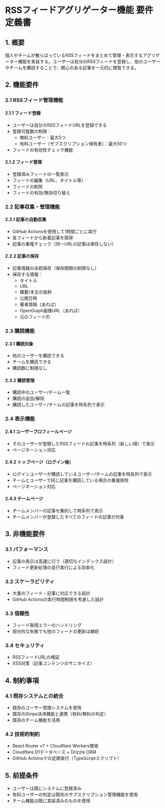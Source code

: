 # RSSフィードアグリゲーター機能 要件定義書

## 1. 概要

個人やチームが散らばっているRSSフィードをまとめて管理・表示するアグリゲーター機能を実装する。ユーザーは自分のRSSフィードを登録し、他のユーザーやチームを購読することで、関心のある記事を一元的に閲覧できる。

## 2. 機能要件

### 2.1 RSSフィード管理機能

#### 2.1.1 フィード登録

- ユーザーは自分のRSSフィードURLを登録できる
- 登録可能数の制限：
  - 無料ユーザー：最大5つ
  - 有料ユーザー（サブスクリプション保有者）：最大50つ
- フィードの有効性チェック機能

#### 2.1.2 フィード管理

- 登録済みフィードの一覧表示
- フィードの編集（URL、タイトル等）
- フィードの削除
- フィードの有効/無効切り替え

### 2.2 記事収集・管理機能

#### 2.2.1 記事の自動収集

- GitHub Actionsを使用して1時間ごとに実行
- 各フィードから新着記事を取得
- 記事の重複チェック（同一URLの記事は保存しない）

#### 2.2.2 記事の保存

- 記事情報の永続保存（保存期間の制限なし）
- 保存する情報：
  - タイトル
  - URL
  - 概要/本文の抜粋
  - 公開日時
  - 著者情報（あれば）
  - OpenGraph画像URL（あれば）
  - 元のフィードID

### 2.3 購読機能

#### 2.3.1 購読対象

- 他のユーザーを購読できる
- チームを購読できる
- 購読数に制限なし

#### 2.3.2 購読管理

- 購読中のユーザー/チーム一覧
- 購読の追加/解除
- 購読したユーザー/チームの記事を時系列で表示

### 2.4 表示機能

#### 2.4.1 ユーザープロフィールページ

- そのユーザーが登録したRSSフィードの記事を時系列（新しい順）で表示
- ページネーション対応

#### 2.4.2 トップページ（ログイン後）

- ログインユーザーが購読しているユーザー/チームの記事を時系列で表示
- チームとユーザーで同じ記事を購読している場合の重複排除
- ページネーション対応

#### 2.4.3 チームページ

- チームメンバーの記事を集約して時系列で表示
- チームメンバーが登録したすべてのフィードの記事が対象

## 3. 非機能要件

### 3.1 パフォーマンス

- 記事の表示は高速に行う（適切なインデックス設計）
- フィード更新処理の並行実行による効率化

### 3.2 スケーラビリティ

- 大量のフィード・記事に対応できる設計
- GitHub Actionsの実行時間制限を考慮した設計

### 3.3 信頼性

- フィード取得エラーのハンドリング
- 部分的な失敗でも他のフィードの更新は継続

### 3.4 セキュリティ

- RSSフィードURLの検証
- XSS対策（記事コンテンツのサニタイズ）

## 4. 制約事項

### 4.1 既存システムとの統合

- 既存のユーザー管理システムを使用
- 既存のStripe決済機能と連携（有料/無料の判定）
- 既存のチーム機能を活用

### 4.2 技術的制約

- React Router v7 + Cloudflare Workers環境
- Cloudflare D1データベース + Drizzle ORM
- GitHub Actionsでの定期実行（TypeScriptスクリプト）

## 5. 前提条件

- ユーザーは既にシステムに登録済み
- 有料ユーザーの判定は既存のサブスクリプション管理機能を使用
- チーム機能は既に実装済みのものを使用
